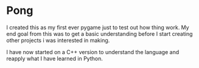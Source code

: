 # Pong

I created this as my first ever pygame just to test out how thing work. My end goal from this was to get a basic understanding before I start creating other projects i was interested in making.

I have now started on a C++ version to understand the language and reapply what I have learned in Python.
